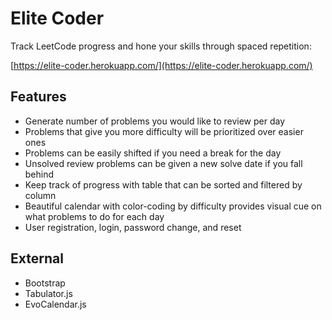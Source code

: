 # Elite Coder
Track LeetCode progress and hone your skills through spaced repetition:

[https://elite-coder.herokuapp.com/](https://elite-coder.herokuapp.com/)

## Features
- Generate number of problems you would like to review per day
- Problems that give you more difficulty will be prioritized over easier ones
- Problems can be easily shifted if you need a break for the day
- Unsolved review problems can be given a new solve date if you fall behind
- Keep track of progress with table that can be sorted and filtered by column
- Beautiful calendar with color-coding by difficulty provides visual cue on what problems to do for each day
- User registration, login, password change, and reset

## External
- Bootstrap
- Tabulator.js
- EvoCalendar.js
